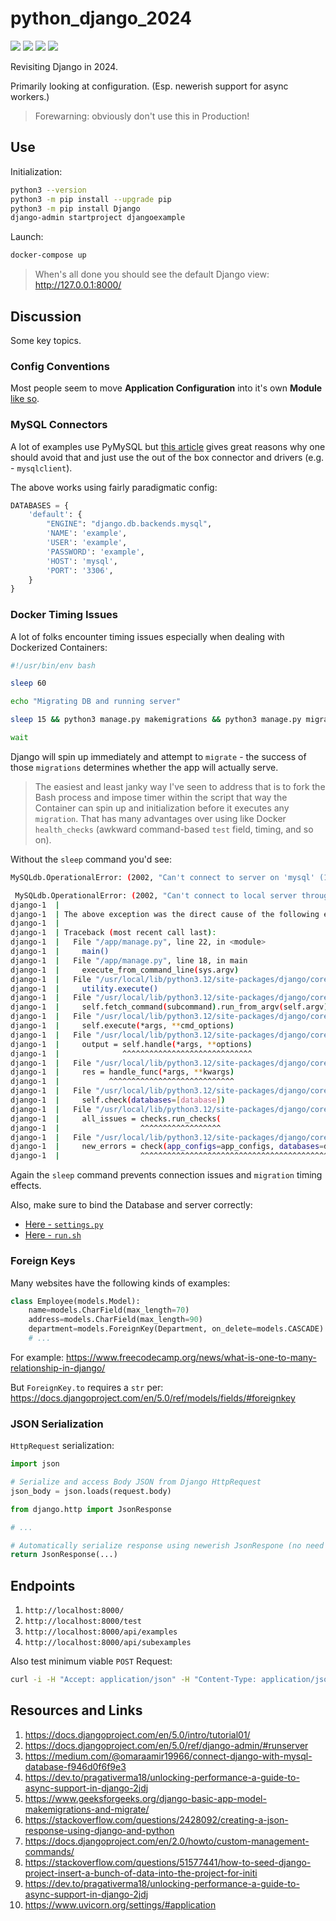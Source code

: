 # python_django_2024

[![](https://img.shields.io/badge/Python-3.12.3-yellow.svg)](https://www.python.org/downloads/) [![](https://img.shields.io/badge/Docker-blue.svg)](https://www.docker.com/) [![](https://img.shields.io/badge/Bitnami-MySQL-red.svg)](https://hub.docker.com/r/bitnami/mysql) [![](https://img.shields.io/badge/Django-5.0.6-green.svg)](https://www.djangoproject.com/) 

Revisiting Django in 2024.

Primarily looking at configuration. (Esp. newerish support for async workers.)

> Forewarning: obviously don't use this in Production!

## Use

Initialization:

```bash
python3 --version
python3 -m pip install --upgrade pip
python3 -m pip install Django
django-admin startproject djangoexample
```

Launch:

```bash
docker-compose up
```

> When's all done you should see the default Django view: http://127.0.0.1:8000/

## Discussion

Some key topics.

### Config Conventions

Most people seem to move **Application Configuration** into it's own **Module** [like so](./django/djangoexample/config/).

### MySQL Connectors

A lot of examples use PyMySQL but [this article](https://adamj.eu/tech/2020/02/04/how-to-use-pymysql-with-django/) gives great reasons why one should avoid that and just use the out of the box connector and drivers (e.g. - `mysqlclient`).

The above works using fairly paradigmatic config:

```python
DATABASES = {
    'default': {
        "ENGINE": "django.db.backends.mysql",
        'NAME': 'example',
        'USER': 'example',
        'PASSWORD': 'example',
        'HOST': 'mysql',
        'PORT': '3306',
    }
}
```

### Docker Timing Issues

A lot of folks encounter timing issues especially when dealing with Dockerized Containers:

```bash
#!/usr/bin/env bash

sleep 60

echo "Migrating DB and running server"

sleep 15 && python3 manage.py makemigrations && python3 manage.py migrate && python3 manage.py runserver 0.0.0.0:8000 &

wait
```

Django will spin up immediately and attempt to `migrate` - the success of those `migrations` determines whether the app will actually serve. 

> The easiest and least janky way I've seen to address that is to fork the Bash process and impose timer within the script that way the Container can spin up and initialization before it executes any `migration`. That has many advantages over using like Docker `health_checks` (awkward command-based `test` field, timing, and so on).

Without the `sleep` command you'd see:

```bash
MySQLdb.OperationalError: (2002, "Can't connect to server on 'mysql' (115)")
```
```bash
 MySQLdb.OperationalError: (2002, "Can't connect to local server through socket '/run/mysqld/mysqld.sock' (2)")
django-1  |
django-1  | The above exception was the direct cause of the following exception:
django-1  |
django-1  | Traceback (most recent call last):
django-1  |   File "/app/manage.py", line 22, in <module>
django-1  |     main()
django-1  |   File "/app/manage.py", line 18, in main
django-1  |     execute_from_command_line(sys.argv)
django-1  |   File "/usr/local/lib/python3.12/site-packages/django/core/management/__init__.py", line 442, in execute_from_command_line
django-1  |     utility.execute()
django-1  |   File "/usr/local/lib/python3.12/site-packages/django/core/management/__init__.py", line 436, in execute
django-1  |     self.fetch_command(subcommand).run_from_argv(self.argv)
django-1  |   File "/usr/local/lib/python3.12/site-packages/django/core/management/base.py", line 413, in run_from_argv
django-1  |     self.execute(*args, **cmd_options)
django-1  |   File "/usr/local/lib/python3.12/site-packages/django/core/management/base.py", line 459, in execute
django-1  |     output = self.handle(*args, **options)
django-1  |              ^^^^^^^^^^^^^^^^^^^^^^^^^^^^^
django-1  |   File "/usr/local/lib/python3.12/site-packages/django/core/management/base.py", line 107, in wrapper
django-1  |     res = handle_func(*args, **kwargs)
django-1  |           ^^^^^^^^^^^^^^^^^^^^^^^^^^^^
django-1  |   File "/usr/local/lib/python3.12/site-packages/django/core/management/commands/migrate.py", line 100, in handle
django-1  |     self.check(databases=[database])
django-1  |   File "/usr/local/lib/python3.12/site-packages/django/core/management/base.py", line 486, in check
django-1  |     all_issues = checks.run_checks(
django-1  |                  ^^^^^^^^^^^^^^^^^^
django-1  |   File "/usr/local/lib/python3.12/site-packages/django/core/checks/registry.py", line 88, in run_checks
django-1  |     new_errors = check(app_configs=app_configs, databases=databases)
django-1  |                  ^^^^^^^^^^^^^^^^^^^^^^^^^^^^^^^^^^^^^^^^^^^^^^^^^^^
```
Again the `sleep` command prevents connection issues and `migration` timing effects.

Also, make sure to bind the Database and server correctly:

* [Here - `settings.py`](django/djangoexample/config/settings.py)
* [Here - `run.sh`](django/run.sh)

### Foreign Keys

Many websites have the following kinds of examples:

```python
class Employee(models.Model):
    name=models.CharField(max_length=70)
    address=models.CharField(max_length=90)
    department=models.ForeignKey(Department, on_delete=models.CASCADE)
    # ...
```

For example: https://www.freecodecamp.org/news/what-is-one-to-many-relationship-in-django/

But `ForeignKey.to` requires a `str` per: https://docs.djangoproject.com/en/5.0/ref/models/fields/#foreignkey

### JSON Serialization

`HttpRequest` serialization:

```python
import json

# Serialize and access Body JSON from Django HttpRequest
json_body = json.loads(request.body)
```

```python
from django.http import JsonResponse

# ...

# Automatically serialize response using newerish JsonRespone (no need for json dumps)
return JsonResponse(...)
```

## Endpoints

1. `http://localhost:8000/`
1. `http://localhost:8000/test`
1. `http://localhost:8000/api/examples`
1. `http://localhost:8000/api/subexamples`

Also test minimum viable `POST` Request:

```bash
curl -i -H "Accept: application/json" -H "Content-Type: application/json" -X POST "http://localhost:8000/api/examples/create" -d '{"name": "example"}' --insecure
```

## Resources and Links

1. https://docs.djangoproject.com/en/5.0/intro/tutorial01/
2. https://docs.djangoproject.com/en/5.0/ref/django-admin/#runserver
3. https://medium.com/@omaraamir19966/connect-django-with-mysql-database-f946d0f6f9e3
4. https://dev.to/pragativerma18/unlocking-performance-a-guide-to-async-support-in-django-2jdj
5. https://www.geeksforgeeks.org/django-basic-app-model-makemigrations-and-migrate/
6. https://stackoverflow.com/questions/2428092/creating-a-json-response-using-django-and-python
7. https://docs.djangoproject.com/en/2.0/howto/custom-management-commands/
8. https://stackoverflow.com/questions/51577441/how-to-seed-django-project-insert-a-bunch-of-data-into-the-project-for-initi
9. https://dev.to/pragativerma18/unlocking-performance-a-guide-to-async-support-in-django-2jdj
10. https://www.uvicorn.org/settings/#application